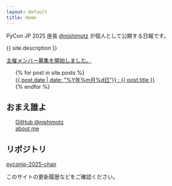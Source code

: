 ```yaml
---
layout: default
title: Home
---
```


PyCon JP 2025 座長 [@nishimotz](https://github.com/nishimotz) が個人として公開する日報です。

{{ site.description }}

[主催メンバー募集を開始しました。](https://pyconjp.blogspot.com/2024/12/call-for-organizing-members-ja.html)

<ul style="list-style-type: none;" class="ml-0">
  {% for post in site.posts %}
    <li>
      <a href="{{ site.baseurl }}{{ post.url }}">{{ post.date | date: "%Y年%m月%d日"}} : {{ post.title }}</a>
    </li>
  {% endfor %}
</ul>

## おまえ誰よ

<ul style="list-style-type: none;" class="ml-0">
  <li>
    <a href="https://github.com/nishimotz">GitHub @nishimotz</a>
  </li>
  <li>
    <a href="https://d.nishimotz.com/aboutme">about me</a>
  </li>
</ul>

## リポジトリ

[pyconjp-2025-chair](https://github.com/nishimotz/pyconjp-2025-chair)

このサイトの更新履歴などをご確認ください。
